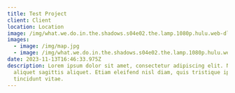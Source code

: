 ```yaml
---
title: Test Project
client: Client
location: Location
image: /img/what.we.do.in.the.shadows.s04e02.the.lamp.1080p.hulu.web-dl.ddp5.1.h.264-ntb.mkv_snapshot_08.30.244.jpg
images:
  - image: /img/map.jpg
  - image: /img/what.we.do.in.the.shadows.s04e02.the.lamp.1080p.hulu.web-dl.ddp5.1.h.264-ntb.mkv_snapshot_08.30.244.jpg
date: 2023-11-13T16:46:33.975Z
description: Lorem ipsum dolor sit amet, consectetur adipiscing elit. Nulla
  aliquet sagittis aliquet. Etiam eleifend nisl diam, quis tristique ipsum
  tincidunt vitae.
---
```

